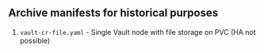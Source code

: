 ## Archive manifests for historical purposes

1) `vault-cr-file.yaml` - Single Vault node with file storage on PVC (HA not possible)
